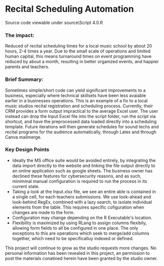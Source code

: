 # Recital Scheduling Automation

Source code viewable under source\Script 4.0.R

### The impact: 

Reduced of recital scheduling times for a local music school by about 20 hours, 2-4 times a year. Due to the small scale of operations and limited human capital, this means turnaround times on event programming have reduced by about a month, resulting in better organized events, and happier parents and teachers.

### Brief Summary:

Sometimes simple/short code can yield significant improvements to a business, especially where technical skillsets have been less avaiable earlier in a businesses operations. This is an example of a fix to a local music studios recital registration and scheduling process. Currently, their CRM provides a form output impractical to the average Excel user. The user instead can drop the Input Excel file into the script folder, run the script via shortcut, and have the preprocessed data loaded directly into a scheduling template. Future iterations will then generate schedules for sound techs and recital programs for the audience automatically, through Latex and through Canva mailmerge.

### Key Design Points

- Ideally the MS office suite would be avoided entirely, by integrating the data import directly to the website and linking the file output directly to an online application such as google sheets. The business owner has declined these features for cybersecurity reasons, and as such, minimmal manual configuration is required to run the process in its current state.
- Taking a look at the Input.xlsx file, we see an entire able is contained in a single cell, for each teachers submissions. We use look-ahead and look-behind RegEx, combined with a lazy search, to isolate individual elements from the table. This requires specific cofiguration when changes are made to the form.
- Configuration may change depending on the R Executable's location.
- Flexibility is maximized by using RLang to assign columns flexibily, allowing form fields to all be configured in one place. The only exceptions to this are operations which seek to merge/add columns together, which need to be specificalluy indexed or defined.

This project will continue to grow as the studio requests more changes. No personal information has been revealed in this project, an permission to post the materials conatined herein have been granted by the studio owner.
